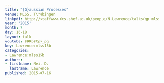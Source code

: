 ```yaml
---
title: "{G}aussian Processes"
venue: MLSS, T\"ubingen
linkpdf: http://staffwww.dcs.shef.ac.uk/people/N.Lawrence/talks/gp_mlss15b.pdf
year: '2015'
month: 7
day: 16-18
layout: talk
youtube: S9RbSCpy_pg
key: Lawrence:mlss15b
categories:
- Lawrence:mlss15b
authors:
- firstname: Neil D.
  lastname: Lawrence
published: 2015-07-16
---
```

